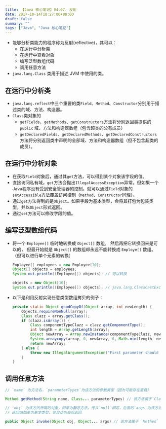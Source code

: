 ```yaml
---
title: 【Java 核心笔记】04.07. 反射
date: 2017-10-14T18:27:00+08:00
draft: false
summary: ""
tags: ["Java", "Java 核心笔记"]
---
```


* 能够分析类能力的程序称为反射(reflective)，其可以：
  * 在运行中分析类
  * 在运行中查看对象
  * 编写泛型数组代码
  * 调用任意方法
* `java.lang.Class` 类用于描述 JVM 中使用的类。

## 在运行中分析类

* `java.lang.reflect`中三个重要的类`Field`、`Method`、`Constructor`分别用于描述类的域、方法、构造器。
* `Class`类对象的
  * `getFields`、`getMethods`、`getConstructors`方法将分别返回类提供的`public` 域、方法和构造器数组（包含超类的公有成员）
  * `getDeclaredFields`、`getDeclaredMethods`、`getDeclaredConstructors`方法将分别返回类中声明的全部域、方法和构造器数组（但不包含超类的成员）。

## 在运行中分析对象

* 在获取`Field`对象后，通过其`get`方法，可以得到某个对象该字段的值。
* 直接访问私有域，`get`方法会抛出`IllegalAccessException`异常。但如果一个Java程序没有受到安全管理器的控制，就可以通过`Field`对象的`setAccessible`方法覆盖访问控制（`Method`、`Constructor`同理）。
* 通过`get`方法得到的是`Object`。如果字段为基本类型，会将其打包为包装类型，并以`Object`形式返回。
* 通过`set`方法可以修改字段的值。

## 编写泛型数组代码

* 将一个 `Employee[]` 临时地转换成 `Object[]` 数组， 然后再把它转换回来是可以的， 但最开始就是 `Object[]` 的数组却永远不能转换成 `Employe[]` 数组。（但可以进行单个元素的转换）
    ```java
    Employee[] employees = new Employee[10];
    Object[] objects = employees;
    System.out.println((Employee[]) objects); // 可以转换

    objects = new Object[10];
    System.out.println((Employee[]) objects); // java.lang.ClassCastException
    ```
* 以下是利用反射实现任意类型数组拷贝的例子：
    ```java
    private static Object goodCopyOf(Object array, int newLength) {
        Objects.requireNonNull(array);
        Class clazz = array.getClass();
        if (clazz.isArray()) {
            Class componentTypeClazz = clazz.getComponentType();
            int length = Array.getLength(array);
            Object newArray = Array.newInstance(componentTypeClazz, newLength);
            System.arraycopy(array, 0, newArray, 0, Math.min(length, newLength));
            return newArray;
        } else {
            throw new IllegalArgumentException("First parameter should be an array.");
        }
    }
    ```

## 调用任意方法

```java
// `name` 为方法名，`parameterTypes`为该方法的参数类型（因为可能存在重载）

Method getMethod(String name, Class... parameterTypes) // 该方法属于`Class`类的实例对象
```

```java
// `obj` 为该方法所属的对象，如果为静态方法，传入`null`即可，后面的`args`为该方法所需的参数
// 返回值如果为基本类型，会自动包装后返回

public Object invoke(Object obj, Object... args) // 该方法属于 `Method` 类的实例对象
```
